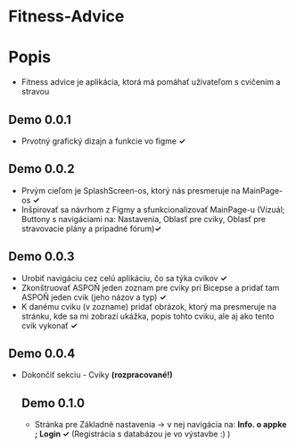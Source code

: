 # Fitness-Advice
<h1>Popis</h1>
<ul>
  <li>Fitness advice je aplikácia, ktorá má pomáhať uživateľom s cvičením a stravou</li>
 </ul>
 <h2>Demo 0.0.1</h2>
 <ul>
  <li>Prvotný grafický dizajn a funkcie vo figme <B>✓</B> </li>
 </ul>
 <h2>Demo 0.0.2</h2>
 <ul>
  <li>Prvým cieľom je SplashScreen-os, ktorý nás presmeruje na MainPage-os <B>✓</B> </li>
  <li>Inšpirovať sa návrhom z Figmy a sfunkcionalizovať MainPage-u (Vizuál; Buttony s navigáciami na: Nastavenia, Oblasť pre cviky, Oblasť pre stravovacie plány a prípadné fórum)<B>✓</B> </li>
 </ul>
 <h2>Demo 0.0.3</h2>
 <ul>
  <li>Urobiť navigáciu cez celú aplikáciu, čo sa týka cvikov <B>✓</B> </li>
  <li>Zkonštruovať ASPOŇ jeden zoznam pre cviky pri Bicepse a pridať tam ASPOŇ jeden cvik (jeho názov a typ) <B>✓</B> </li>
  <li>K danému cviku (v zozname) pridať obrázok, ktorý ma presmeruje na stránku, kde sa mi zobrazí ukážka, popis tohto cviku, ale aj ako tento cvik vykonať <B>✓</B> </li>
 </ul>
 <h2>Demo 0.0.4</h2>
 <ul>
  <li>Dokončiť sekciu - Cviky <B>(rozpracované!)</B></li>
 </li>
 <h2>Demo 0.1.0</h2>
 <ul>
  <li>Stránka pre Základné nastavenia -> v nej navigácia na: <B> Info. o appke ; Login   ✓</B> (Registrácia s databázou je vo výstavbe :) ) 
</li>
